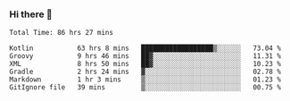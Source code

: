 ### Hi there 👋

<!--START_SECTION:waka-->

```text
Total Time: 86 hrs 27 mins

Kotlin           63 hrs 8 mins   ██████████████████▒░░░░░░   73.04 %
Groovy           9 hrs 46 mins   ██▓░░░░░░░░░░░░░░░░░░░░░░   11.31 %
XML              8 hrs 50 mins   ██▓░░░░░░░░░░░░░░░░░░░░░░   10.23 %
Gradle           2 hrs 24 mins   ▓░░░░░░░░░░░░░░░░░░░░░░░░   02.78 %
Markdown         1 hr 3 mins     ▒░░░░░░░░░░░░░░░░░░░░░░░░   01.23 %
GitIgnore file   39 mins         ▒░░░░░░░░░░░░░░░░░░░░░░░░   00.75 %
```

<!--END_SECTION:waka-->

<!--
**AndroidLion48/AndroidLion48** is a ✨ _special_ ✨ repository because its `README.md` (this file) appears on your GitHub profile.

Here are some ideas to get you started:

- 🔭 I’m currently working on becoming a full time professional software developer for Android Mobile Applications
- 🌱 I’m currently learning Kotlin, Jetpack Compose, and Android Studio.
- 👯 I’m looking to collaborate on Mobile Applications
- 🤔 I’m looking for help with career advancement.
- 💬 Ask me about my journey in entering the Software Development Industry
- 📫 How to reach me: Here
- 😄 Pronouns: Him
- ⚡ Fun fact: Something
-->
